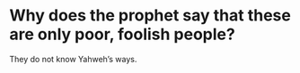 # Why does the prophet say that these are only poor, foolish people?

They do not know Yahweh’s ways.
